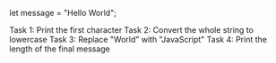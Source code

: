 let message = "Hello World";

Task 1: Print the first character
Task 2: Convert the whole string to lowercase
Task 3: Replace "World" with "JavaScript"
Task 4: Print the length of the final message
